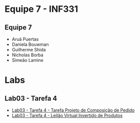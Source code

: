 # Equipe 7 - INF331

## Equipe 7

* Aruã Puertas
* Daniela Bouwman
* Guilherme Shida
* Nicholas Borba
* Simeão Lamine

# Labs

## Lab03 - Tarefa 4

* [Lab03 - Tarefa 4 - Tarefa Projeto de Composição de Pedido](https://github.com/inf331-equipe7/tarefas/blob/master/images/Tarefa%204%20-%20Diagrama%201%20com%20MVC.png)
* [Lab03 - Tarefa 4 - Leilão Virtual Invertido de Produtos](https://github.com/inf331-equipe7/tarefas/blob/master/images/Tarefa%204%20-%20Diagrama%20Leilao%20com%20MVC.png)
